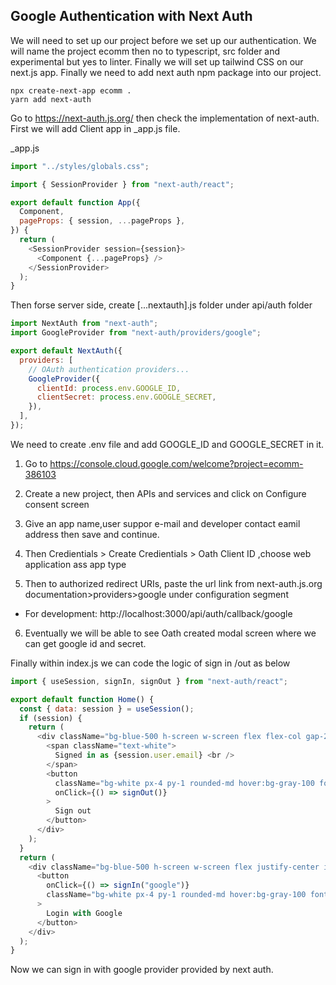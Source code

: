 ## Google Authentication with Next Auth

We will need to set up our project before we set up our authentication. We will name the project
ecomm then no to typescript, src folder and experimental but yes to linter. Finally we will set up tailwind CSS on our next.js app. Finally we need to add next auth npm package into our project.

```console
npx create-next-app ecomm .
yarn add next-auth
```

Go to https://next-auth.js.org/ then check the implementation of next-auth. First we will add
Client app in \_app.js file.

\_app.js

```javascript
import "../styles/globals.css";

import { SessionProvider } from "next-auth/react";

export default function App({
  Component,
  pageProps: { session, ...pageProps },
}) {
  return (
    <SessionProvider session={session}>
      <Component {...pageProps} />
    </SessionProvider>
  );
}
```

Then forse server side, create [...nextauth].js folder under api/auth folder

```javascript
import NextAuth from "next-auth";
import GoogleProvider from "next-auth/providers/google";

export default NextAuth({
  providers: [
    // OAuth authentication providers...
    GoogleProvider({
      clientId: process.env.GOOGLE_ID,
      clientSecret: process.env.GOOGLE_SECRET,
    }),
  ],
});
```

We need to create .env file and add GOOGLE_ID and GOOGLE_SECRET in it.

1. Go to https://console.cloud.google.com/welcome?project=ecomm-386103

2. Create a new project, then APIs and services and click on Configure consent screen

3. Give an app name,user suppor e-mail and developer contact eamil address then save and continue.

4. Then Credientials > Create Credientials > Oath Client ID ,choose web application ass app type

5. Then to authorized redirect URIs, paste the url link from next-auth.js.org documentation>providers>google under configuration segment

- For development: http://localhost:3000/api/auth/callback/google

6. Eventually we will be able to see Oath created modal screen where we can get google id and secret.

Finally within index.js we can code the logic of sign in /out as below

```javascript
import { useSession, signIn, signOut } from "next-auth/react";

export default function Home() {
  const { data: session } = useSession();
  if (session) {
    return (
      <div className="bg-blue-500 h-screen w-screen flex flex-col gap-2 justify-center items-center">
        <span className="text-white">
          Signed in as {session.user.email} <br />
        </span>
        <button
          className="bg-white px-4 py-1 rounded-md hover:bg-gray-100 font-bold text-blue-700"
          onClick={() => signOut()}
        >
          Sign out
        </button>
      </div>
    );
  }
  return (
    <div className="bg-blue-500 h-screen w-screen flex justify-center items-center">
      <button
        onClick={() => signIn("google")}
        className="bg-white px-4 py-1 rounded-md hover:bg-gray-100 font-bold text-blue-700"
      >
        Login with Google
      </button>
    </div>
  );
}
```

Now we can sign in with google provider provided by next auth.
